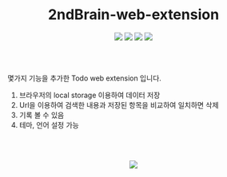 <div align=center>
  
# 2ndBrain-web-extension

<img src="https://img.shields.io/badge/JavaScript-F7DF1E?style=for-the-badge&logo=JavaScript&logoColor=white" />
<img src="https://img.shields.io/badge/HTML5-E34F26?style=for-the-badge&logo=html5&logoColor=white" />
<img src="https://img.shields.io/badge/CSS3-1572B6?style=for-the-badge&logo=css3&logoColor=white" />
<img src="https://img.shields.io/badge/Jest-323330?style=for-the-badge&logo=Jest&logoColor=white" />

</div>

</br></br>

몇가지 기능을 추가한 Todo web extension 입니다.
1. 브라우저의 local storage 이용하여 데이터 저장
2. Url을 이용하여 검색한 내용과 저장된 항목을 비교하여 일치하면 삭제
3. 기록 볼 수 있음
4. 테마, 언어 설정 가능

</br></br>

<div align=center>
  <a href="https://chromewebstore.google.com/detail/2nd-brain/lhbchfghmagkalcfgakdobanomkhleaa" target="_blank">
    <img src="https://img.shields.io/badge/Download Here-D14836?style=for-the-badge&logoColor=white" />
  </a>
</div>

